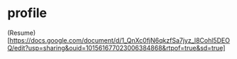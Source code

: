 # profile

(Resume)[https://docs.google.com/document/d/1_QnXc0fjN6qkzfSa7jyz_l8Cohl5DEOQ/edit?usp=sharing&ouid=101561677023006384868&rtpof=true&sd=true]
